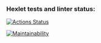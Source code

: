 ### Hexlet tests and linter status:
[![Actions Status](https://github.com/PabloPoney/frontend-project-lvl1/workflows/hexlet-check/badge.svg)](https://github.com/PabloPoney/frontend-project-lvl1/actions)

[![Maintainability](https://api.codeclimate.com/v1/badges/83c22e17784f9e3c2930/maintainability)](https://codeclimate.com/github/PabloPoney/frontend-project-lvl1/maintainability)